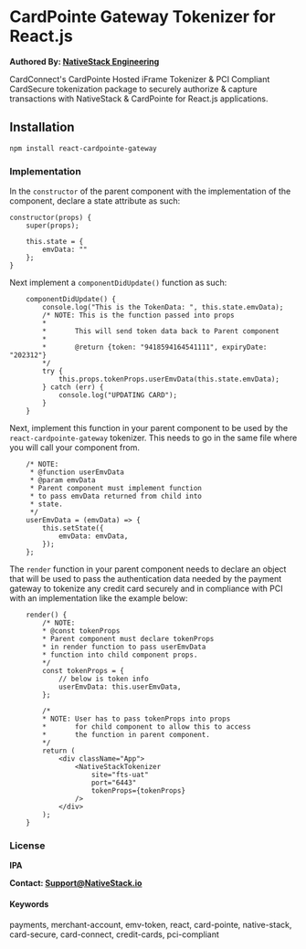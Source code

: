# CardPointe Gateway Tokenizer for React.js

**Authored By: [NativeStack Engineering](https://www.upwork.com/ag/nativestack/)**

CardConnect's CardPointe Hosted iFrame Tokenizer & PCI Compliant CardSecure tokenization package to securely authorize & capture transactions with NativeStack & CardPointe for React.js applications.

## Installation

`npm install react-cardpointe-gateway`

### Implementation

In the `constructor` of the parent component with the implementation of the component, declare a state attribute as such:

```
constructor(props) {
	super(props);

    this.state = {
    	emvData: ""
    };
}
```

Next implement a `componentDidUpdate()` function as such:

```
	componentDidUpdate() {
    	console.log("This is the TokenData: ", this.state.emvData);
    	/* NOTE: This is the function passed into props
     	*
     	*       This will send token data back to Parent component
     	*
     	*       @return {token: "9418594164541111", expiryDate: "202312"}
     	*/
    	try {
    		this.props.tokenProps.userEmvData(this.state.emvData);
    	} catch (err) {
    		console.log("UPDATING CARD");
    	}
	}
```

Next, implement this function in your parent component to be used by the `react-cardpointe-gateway` tokenizer. This needs to go in the same file where you will call your component from.

```
	/* NOTE:
     * @function userEmvData
     * @param emvData
     * Parent component must implement function
     * to pass emvData returned from child into
     * state.
     */
	userEmvData = (emvData) => {
		this.setState({
			emvData: emvData,
		});
	};
```

The `render` function in your parent component needs to declare an object that will be used to pass the authentication data needed by the payment gateway to tokenize any credit card securely and in compliance with PCI with an implementation like the example below:

```
	render() {
		/* NOTE:
		* @const tokenProps
		* Parent component must declare tokenProps
		* in render function to pass userEmvData
		* function into child component props.
		*/
		const tokenProps = {
			// below is token info
			userEmvData: this.userEmvData,
		};

		/*
		* NOTE: User has to pass tokenProps into props
		*       for child component to allow this to access
		*       the function in parent component.
		*/
		return (
			<div className="App">
				<NativeStackTokenizer
					site="fts-uat"
					port="6443"
					tokenProps={tokenProps}
				/>
			</div>
		);
	}
```

### License

**IPA**

**Contact: Support@NativeStack.io**

#### Keywords

payments, merchant-account, emv-token, react, card-pointe, native-stack, card-secure, card-connect, credit-cards, pci-compliant
